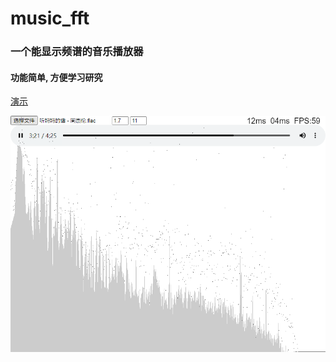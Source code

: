 # music_fft
### 一个能显示频谱的音乐播放器
#### 功能简单, 方便学习研究
[演示](https://xzx482.github.io/music_fft/)

![](./1.png)
